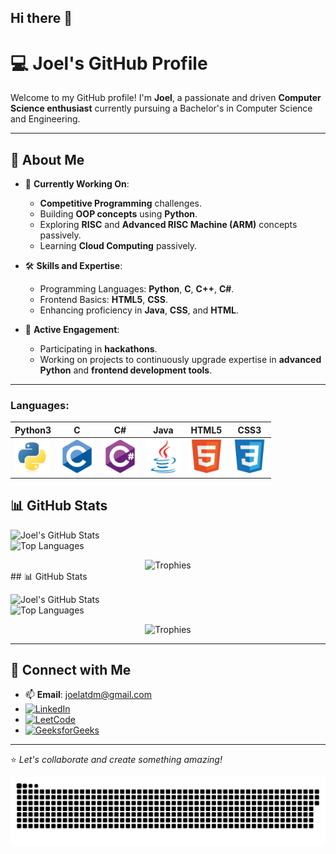 ## Hi there 👋

# 💻 Joel's GitHub Profile

Welcome to my GitHub profile! I'm **Joel**, a passionate and driven **Computer Science enthusiast** currently pursuing a Bachelor's in Computer Science and Engineering.

---

## 🌟 About Me

- 🌱 **Currently Working On**:  
  - **Competitive Programming** challenges.  
  - Building **OOP concepts** using **Python**.  
  - Exploring **RISC** and **Advanced RISC Machine (ARM)** concepts passively.  
  - Learning **Cloud Computing** passively.  

- 🛠 **Skills and Expertise**:  
  - Programming Languages: **Python**, **C**, **C++**, **C#**.  
  - Frontend Basics: **HTML5**, **CSS**.  
  - Enhancing proficiency in **Java**, **CSS**, and **HTML**.  

- 🚀 **Active Engagement**:  
  - Participating in **hackathons**.  
  - Working on projects to continuously upgrade expertise in **advanced Python** and **frontend development tools**.  

---

### Languages:
| Python3 | C | C# | Java | HTML5 | CSS3 |
|----------|----------|----------|-----|-----|-----|
|  <img src="https://github.com/devicons/devicon/blob/master/icons/python/python-original.svg" title="Python"  alt="Python" width="55" height="55"/> |  <img src="https://github.com/devicons/devicon/blob/master/icons/c/c-original.svg" title="C"  alt="C" width="55" height="55"/> |  <img src="https://github.com/devicons/devicon/blob/master/icons/csharp/csharp-original.svg" title="CSharp"  alt="C" width="55" height="55"/> | <img src="https://github.com/devicons/devicon/blob/master/icons/java/java-original.svg" title="JAVA" alt="JAVA" width="55" height="55"/>| <img src="https://github.com/devicons/devicon/blob/master/icons/html5/html5-original.svg" title="HTML5" alt="HTML5" width="55" height="55"/> | <img src="https://github.com/devicons/devicon/blob/master/icons/css3/css3-original.svg" title="CSS3" alt="CSS3" width="55" height="55"/> ||

## 📊 GitHub Stats

![Joel's GitHub Stats](https://github-readme-stats.vercel.app/api?username=JO-Techs&show_icons=true&theme=radical)  
![Top Languages](https://github-readme-stats.vercel.app/api/top-langs/?username=joel&layout=compact&theme=radical)
<div align="center">
  <img src="https://github-profile-trophy.vercel.app/?username=JO-Techs&title=Stars,Followers,Commits,Repositories,MultipleLang,PullRequest&theme=onedark&no-bg=true&no-frame=true&row=2&column=3" alt="Trophies">
</div>
## 📊 GitHub Stats

![Joel's GitHub Stats](https://github-readme-stats.vercel.app/api?username=JO-Techs&show_icons=true&theme=radical)  
![Top Languages](https://github-readme-stats.vercel.app/api/top-langs/?username=joel&layout=compact&theme=radical)
<div align="center">
  <img src="https://github-profile-trophy.vercel.app/?username=JO-Techs&title=Stars,Followers,Commits,Repositories,MultipleLang,PullRequest&theme=onedark&no-bg=true&no-frame=true&row=2&column=3" alt="Trophies">
</div>

---

## 🤝 Connect with Me

- 📫 **Email**: [joelatdm@gmail.com](mailto:joelatdm@gmail.com) 
- [![LinkedIn](https://img.shields.io/badge/LinkedIn-blue?style=flat&logo=linkedin)](https://www.linkedin.com/in/joel-tito-907b11286)
- [![LeetCode](https://img.shields.io/badge/LeetCode-orange?style=flat&logo=leetcode)](https://leetcode.com/u/JOT_at_LeetCode/)
- [![GeeksforGeeks](https://img.shields.io/badge/GeeksforGeeks-darkgreen?style=flat&logo=geeksforgeeks)](https://www.geeksforgeeks.org/user/joelatdm/)

---

⭐️ *Let's collaborate and create something amazing!*  
<p align="center">
 <img width="1000" src="assets/github-snake.svg" alt="snake"/>
</p>

